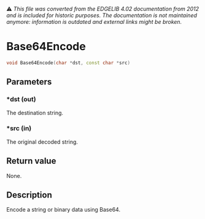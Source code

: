 :warning: _This file was converted from the EDGELIB 4.02 documentation from 2012 and is included for historic purposes. The documentation is not maintained anymore: information is outdated and external links might be broken._

# Base64Encode


```c++
void Base64Encode(char *dst, const char *src)
```

## Parameters
### *dst (out)
The destination string.

### *src (in)
The original decoded string.

## Return value
None.

## Description
Encode a string or binary data using Base64.

